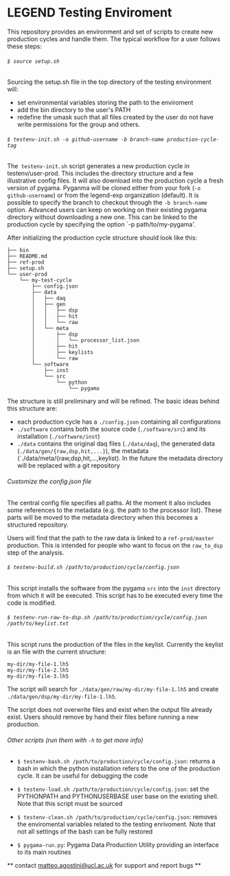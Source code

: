 # LEGEND Testing Enviroment

This repository provides an environment and set of scripts to create new production cycles and handle them. The typical workflow for a user follows these steps:

###### `$ source setup.sh`
Sourcing the setup.sh file in the top directory of the testing environment will:
* set environmental variables storing the path to the enviroment
* add the bin directory to the user's PATH
* redefine the umask such that all files created by the user do not have write permissions for the group and others.


###### `$ testenv-init.sh -o github-username -b branch-name production-cycle-tag`
The` testenv-init.sh` script generates a new production cycle in testenv/user-prod. This includes the directory structure and a few illustrative config files. It will also download into the production cycle a fresh version of pygama. Pyganma will be cloned either from your fork (`-o github-username`) or from the legend-exp organization (default). It is possible to specify the branch to checkout through the `-b branch-name` option. Advanced users can keep on working on their existing pygama directory without downloading a new one. This can be linked to the production cycle by specifying the option `-p path/to/my-pygama'.

After initializing the production cycle structure should look like this:
```.
├── bin 
├── README.md
├── ref-prod
├── setup.sh
└── user-prod
    └── my-test-cycle
        ├── config.json
        ├── data
        │   ├── daq
        │   ├── gen
        │   │   ├── dsp
        │   │   ├── hit
        │   │   └── raw
        │   └── meta
        │       ├── dsp
        │       │   └── processor_list.json
        │       ├── hit
        │       ├── keylists
        │       └── raw
        └── software
            ├── inst
            └── src
                └── python
                    └── pygama
```

The structure is still preliminary and will be refined. The basic ideas behind this structure are:
* each production cycle has a `./config.json` containing all configurations 
* `./software` contains both the source code (`./software/src`) and its installation (`./software/inst`)
* `./data` contains the original daq files (`./data/daq`), the generated data (`./data/gen/{raw,dsp,hit,...}`), the metadata (`./data/meta/{raw,dsp,hit,...,keylist). In the future the metadata directory will be replaced with a git repository


###### Customize the config.json file

The central config file specifies all paths. At the moment it also includes some references to the metadata (e.g. the path to the processor list). These parts will be moved to the metadata directory when this becomes a structured repository.

Users will find that the path to the raw data is linked to a `ref-prod/master` production. This is intended for people who want to focus on the `raw_to_dsp` step of the analysis. 

###### `$ testenv-build.sh /path/to/production/cycle/config.json`

This script installs the software from the pygama `src` into the `inst` directory from which it will be executed. This script has to be executed every time the code is modified.


###### `$ testenv-run-raw-to-dsp.sh /path/to/production/cycle/config.json /path/to/keylist.txt`

This script runs the production of the files in the keylist. Currently the keylist is an file with the current structure:
```
my-dir/my-file-1.lh5
my-dir/my-file-2.lh5
my-dir/my-file-3.lh5
```
The script will search for `./data/gen/raw/my-dir/my-file-1.lh5` and create
`./data/gen/dsp/my-dir/my-file-1.lh5`. 

The script does not overwrite files and exist when the output file already exist. Users should remove by hand their files before running a new production.


###### Other scripts (run them with `-h` to get more info)
* `$ testenv-bash.sh /path/to/production/cycle/config.json`: returns a bash in which the python installation refers to the one of the production cycle. It can be useful for debugging the code

* `$ testenv-load.sh /path/to/production/cycle/config.json`: set the PYTHONPATH and PYTHONUSERBASE user base on the existing shell. Note that this script must be sourced

* `$ testenv-clean.sh /path/to/production/cycle/config.json`: removes the enviromental variables related to the testing enrivoment. Note that not all settings of the bash can be fully restored

* `$ pygama-run.py`: Pygama Data Production Utility providing an interface to its main routines

** contact <matteo.agostini@ucl.ac.uk> for support and report bugs **
